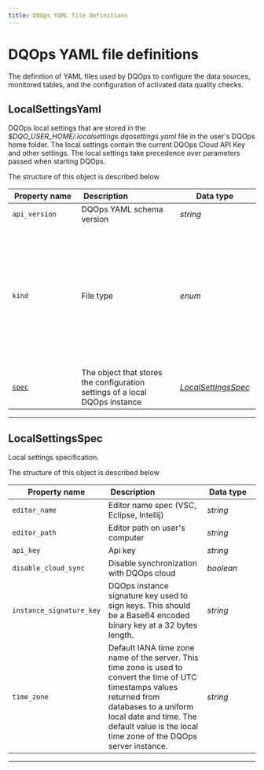 ```yaml
---
title: DQOps YAML file definitions
---
```

# DQOps YAML file definitions
The definition of YAML files used by DQOps to configure the data sources, monitored tables, and the configuration of activated data quality checks.


## LocalSettingsYaml
DQOps local settings that are stored in the *$DQO_USER_HOME/.localsettings.dqosettings.yaml* file in the user&#x27;s DQOps home folder.
 The local settings contain the current DQOps Cloud API Key and other settings. The local settings take precedence over parameters
 passed when starting DQOps.









The structure of this object is described below

|&nbsp;Property&nbsp;name&nbsp;|&nbsp;Description&nbsp;&nbsp;&nbsp;&nbsp;&nbsp;&nbsp;&nbsp;&nbsp;&nbsp;&nbsp;&nbsp;&nbsp;&nbsp;&nbsp;&nbsp;&nbsp;&nbsp;&nbsp;&nbsp;&nbsp;&nbsp;|&nbsp;Data&nbsp;type&nbsp;|&nbsp;Enum&nbsp;values&nbsp;|&nbsp;Default&nbsp;value&nbsp;|&nbsp;Sample&nbsp;values&nbsp;|
|---------------|---------------------------------|-----------|-------------|---------------|---------------|
|<span class="no-wrap-code ">`api_version`</span>|DQOps YAML schema version|*string*| |dqo/v1| |
|<span class="no-wrap-code ">`kind`</span>|File type|*enum*|*source*<br/>*table*<br/>*sensor*<br/>*provider_sensor*<br/>*rule*<br/>*check*<br/>*settings*<br/>*file_index*<br/>*dashboards*<br/>*default_schedules*<br/>*default_checks*<br/>*default_table_checks*<br/>*default_column_checks*<br/>*default_notifications*<br/>|settings| |
|<span class="no-wrap-code ">[`spec`](./LocalSettingsYaml.md#localsettingsspec)</span>|The object that stores the configuration settings of a local DQOps instance|*[LocalSettingsSpec](./LocalSettingsYaml.md#localsettingsspec)*| | | |









___


## LocalSettingsSpec
Local settings specification.









The structure of this object is described below

|&nbsp;Property&nbsp;name&nbsp;|&nbsp;Description&nbsp;&nbsp;&nbsp;&nbsp;&nbsp;&nbsp;&nbsp;&nbsp;&nbsp;&nbsp;&nbsp;&nbsp;&nbsp;&nbsp;&nbsp;&nbsp;&nbsp;&nbsp;&nbsp;&nbsp;&nbsp;|&nbsp;Data&nbsp;type&nbsp;|&nbsp;Enum&nbsp;values&nbsp;|&nbsp;Default&nbsp;value&nbsp;|&nbsp;Sample&nbsp;values&nbsp;|
|---------------|---------------------------------|-----------|-------------|---------------|---------------|
|<span class="no-wrap-code ">`editor_name`</span>|Editor name spec (VSC, Eclipse, Intellij)|*string*| | | |
|<span class="no-wrap-code ">`editor_path`</span>|Editor path on user&#x27;s computer|*string*| | | |
|<span class="no-wrap-code ">`api_key`</span>|Api key|*string*| | | |
|<span class="no-wrap-code ">`disable_cloud_sync`</span>|Disable synchronization with DQOps cloud|*boolean*| | | |
|<span class="no-wrap-code ">`instance_signature_key`</span>|DQOps instance signature key used to sign keys. This should be a Base64 encoded binary key at a 32 bytes length.|*string*| | | |
|<span class="no-wrap-code ">`time_zone`</span>|Default IANA time zone name of the server. This time zone is used to convert the time of UTC timestamps values returned from databases to a uniform local date and time. The default value is the local time zone of the DQOps server instance.|*string*| | | |









___


